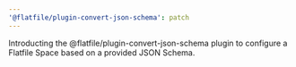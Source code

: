 ```yaml
---
'@flatfile/plugin-convert-json-schema': patch
---
```


Introducting the @flatfile/plugin-convert-json-schema plugin to configure a Flatfile Space based on a provided JSON Schema.

